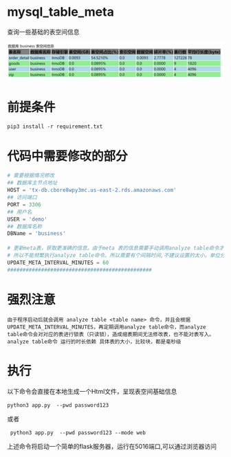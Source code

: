 # mysql_table_meta
查询一些基础的表空间信息

![例子](/assets/sample.jpg)

# 前提条件
```
pip3 install -r requirement.txt
```

# 代码中需要修改的部分
```python
# 需要根据情况修改
## 数据库主节点地址
HOST = 'tx-db.cbore8wpy3mc.us-east-2.rds.amazonaws.com'
## 访问端口
PORT = 3306
## 用户名
USER = 'demo'
## 数据库名称
DBName = 'business'

# 更新meta表，获取更准确的信息。由于meta 表的信息需要手动调用analyze table命令才能更新，但是analyze 命令会对表进行上锁
# 所以不能频繁执行analyze table命令。所以需要有个间隔时间,不建议设置的太小。单位分钟
UPDATE_META_INTERVAL_MINUTES = 60
###############################################
```

# 强烈注意
```
由于程序启动后就会调用 analyze table <table name> 命令，并且会根据UPDATE_META_INTERVAL_MINUTES，再定期调用analyze table命令，而analyze table命令会对对应的表进行锁表（只读锁），造成缩表期间无法修改表，也不能对表写入。analyze table命令 运行的时长依赖 具体表的大小，比较块，都是毫秒级
```

# 执行
以下命令会直接在本地生成一个Html文件，呈现表空间基础信息
```
python3 app.py  --pwd password123
```

或者
```
 python3 app.py  --pwd password123 --mode web
```
上述命令将启动一个简单的flask服务器，运行在5016端口,可以通过浏览器访问